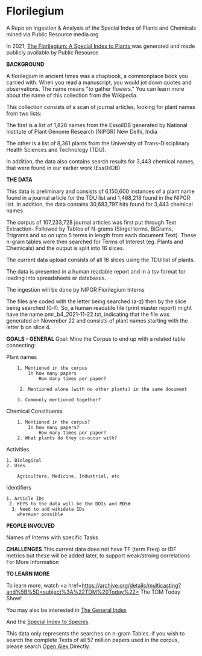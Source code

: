 # Florilegium
A Repo on Ingestion &amp; Analysis of the Special Index of Plants and Chemicals mined via Public Resource media.org


In 2021, <a href=https://archive.org/details/florilegium>The Florilegium: A Special Index to Plants </a> was generated and made publicly available by Public Resource

<b>BACKGROUND</b> 

A florilegium in ancient times was a chapbook, a commonplace book you carried with. When you read a manuscript, you would jot down quotes and observations. The name means "to gather flowers." You can learn more about the name of this collection from the Wikipedia.

This collection consists of a scan of journal articles, looking for plant names from two lists:

The first is a list of 1,828 names from the EssoilDB generated by National Institute of Plant Genome Research (NIPGR) New Delhi, India 

The other is a list of 8,361 plants from the University of Trans-Disciplinary Health Sciences and Technology (TDU). 

In addition, the data also contains search results for 3,443 chemical names, that were found in our earlier work (EssOilDB)

<b>THE DATA</b> 

This data is preliminary and consists of 6,150,600 instances of a plant name found in a journal article for the TDU list and 1,468,218 found in the NIPGR list.  In addition, the data contains 30,683,797 hits found for 3,443 chemical names

The corpus of 107,233,728 journal articles was first put through Text Extraction- Followed by Tables of N-grams (Singel terms, BiGrams, Trigrams and so on upto 5 terms in length from each document Text). These n-gram tables were then searched for Terms of Interest (eg. Plants and Chemicals) and the output is split into 16 slices. 

The current data upload consists of all 16 slices using the TDU list of plants. 

The data is presented in a human readable report and in a tsv format for loading into spreadsheets or databases. 

The ingestion will be done by NIPGR Florilegium Interns

The files are coded with the letter being searched (a-z) then by the slice being searched (0-f). So, a human readable file (print master report) might have the name pmr_b4_2021-11-22.txt, indicating that the file was generated on November 22 and consists of plant names starting with the letter b on slice 4.

<b>GOALS - GENERAL </b>
Goal: Mine the Corpus to  end up with a related table connecting:
	
  Plant names
  
		1. Mentioned in the corpus
			In how many papers
				How many times per paper?
        
		 2. Mentioned alone (with no other plants) in the same document
    
		3. Commonly mentioned together?
	
  Chemical Constituents
  
		1. Mentioned in the corpus?
			In how many papers?
				How many times per paper?
		2. What plants do they co-occur with?
	
   Activities
		
    1. Biological
    2. Uses
    
		Agriculture, Medicine, Industrial, etc
	
  Identifiers 
  
    1. Article IDs
     2. KEYS to the data will be the DOIs and MD5#
      3. Need to add wikidata IDs
		wherever possible

<b>PEOPLE INVOLVED</b> 

Names of Interns with specific Tasks

<b>CHALLENGES</b> 
This current data does not have TF (term Freq) or IDF metrics but these will be added later, to support weak/stroing correlations
For More Information

<b>TO LEARN MORE</b> 

To learn more, watch <a href=https://archive.org/details/multicasting?and%5B%5D=subject%3A%22TDM%20Today%22> The TDM Today Show! </a> 

You may also be interested in <a href=https://archive.org/details/GeneralIndex>The General Index </a>

And the <a href=https://archive.org/details/IndexGenerium>Special Index to Species</a>.

This data only represents the searches on n-gram Tables. if you wish to search the complete Texts of all 57 million papers used in the corpus, please search <a href=https://openalex.org/> Open Alex </a> Directly. 

